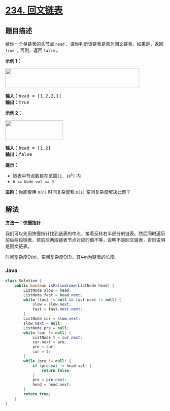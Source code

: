 # [234. 回文链表](https://leetcode.cn/problems/palindrome-linked-list)

## 题目描述

<p>给你一个单链表的头节点 <code>head</code> ，请你判断该链表是否为回文链表。如果是，返回 <code>true</code> ；否则，返回 <code>false</code> 。</p>

<p><strong>示例 1：</strong></p>
<img alt="" src="https://gcore.jsdelivr.net/gh/doocs/leetcode@main/solution/0200-0299/0234.Palindrome%20Linked%20List/images/pal1linked-list.jpg" style="width: 422px; height: 62px;" />
<pre>
<strong>输入：</strong>head = [1,2,2,1]
<strong>输出：</strong>true
</pre>

<p><strong>示例 2：</strong></p>
<img alt="" src="https://gcore.jsdelivr.net/gh/doocs/leetcode@main/solution/0200-0299/0234.Palindrome%20Linked%20List/images/pal2linked-list.jpg" style="width: 182px; height: 62px;" />
<pre>
<strong>输入：</strong>head = [1,2]
<strong>输出：</strong>false
</pre>

<p><strong>提示：</strong></p>

<ul>
	<li>链表中节点数目在范围<code>[1, 10<sup>5</sup>]</code> 内</li>
	<li><code>0 &lt;= Node.val &lt;= 9</code></li>
</ul>

<p><strong>进阶：</strong>你能否用&nbsp;<code>O(n)</code> 时间复杂度和 <code>O(1)</code> 空间复杂度解决此题？</p>

## 解法

**方法一：快慢指针**

我们可以先用快慢指针找到链表的中点，接着反转右半部分的链表。然后同时遍历前后两段链表，若前后两段链表节点对应的值不等，说明不是回文链表，否则说明是回文链表。

时间复杂度O(n)，空间复杂度O(1)。其中n为链表的长度。

### **Java**

```java
class Solution {
    public boolean isPalindrome(ListNode head) {
        ListNode slow = head;
        ListNode fast = head.next;
        while (fast != null && fast.next != null) {
            slow = slow.next;
            fast = fast.next.next;
        }
        ListNode cur = slow.next;
        slow.next = null;
        ListNode pre = null;
        while (cur != null) {
            ListNode t = cur.next;
            cur.next = pre;
            pre = cur;
            cur = t;
        }
        while (pre != null) {
            if (pre.val != head.val) {
                return false;
            }
            pre = pre.next;
            head = head.next;
        }
        return true;
    }
}
```
